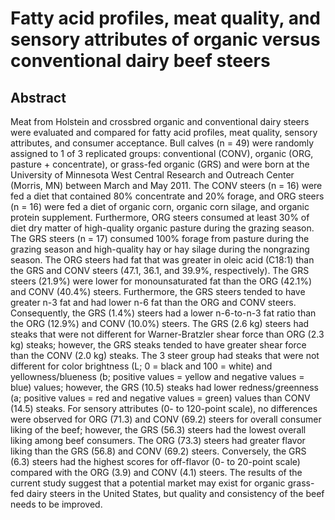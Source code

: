 # Fatty acid profiles, meat quality, and sensory attributes of organic versus conventional dairy beef steers

## Abstract

Meat from Holstein and crossbred organic and conventional dairy steers were evaluated and compared for fatty acid profiles, meat quality, sensory attributes, and consumer acceptance. Bull calves (n = 49) were randomly assigned to 1 of 3 replicated groups: conventional (CONV), organic (ORG, pasture + concentrate), or grass-fed organic (GRS) and were born at the University of Minnesota West Central Research and Outreach Center (Morris, MN) between March and May 2011. The CONV steers (n = 16) were fed a diet that contained 80% concentrate and 20% forage, and ORG steers (n = 16) were fed a diet of organic corn, organic corn silage, and organic protein supplement. Furthermore, ORG steers consumed at least 30% of diet dry matter of high-quality organic pasture during the grazing season. The GRS steers (n = 17) consumed 100% forage from pasture during the grazing season and high-quality hay or hay silage during the nongrazing season. The ORG steers had fat that was greater in oleic acid (C18:1) than the GRS and CONV steers (47.1, 36.1, and 39.9%, respectively). The GRS steers (21.9%) were lower for monounsaturated fat than the ORG (42.1%) and CONV (40.4%) steers. Furthermore, the GRS steers tended to have greater n-3 fat and had lower n-6 fat than the ORG and CONV steers. Consequently, the GRS (1.4%) steers had a lower n-6-to-n-3 fat ratio than the ORG (12.9%) and CONV (10.0%) steers. The GRS (2.6 kg) steers had steaks that were not different for Warner-Bratzler shear force than ORG (2.3 kg) steaks; however, the GRS steaks tended to have greater shear force than the CONV (2.0 kg) steaks. The 3 steer group had steaks that were not different for color brightness (L; 0 = black and 100 = white) and yellowness/blueness (b; positive values = yellow and negative values = blue) values; however, the GRS (10.5) steaks had lower redness/greenness (a; positive values = red and negative values = green) values than CONV (14.5) steaks. For sensory attributes (0- to 120-point scale), no differences were observed for ORG (71.3) and CONV (69.2) steers for overall consumer liking of the beef; however, the GRS (56.3) steers had the lowest overall liking among beef consumers. The ORG (73.3) steers had greater flavor liking than the GRS (56.8) and CONV (69.2) steers. Conversely, the GRS (6.3) steers had the highest scores for off-flavor (0- to 20-point scale) compared with the ORG (3.9) and CONV (4.1) steers. The results of the current study suggest that a potential market may exist for organic grass-fed dairy steers in the United States, but quality and consistency of the beef needs to be improved.